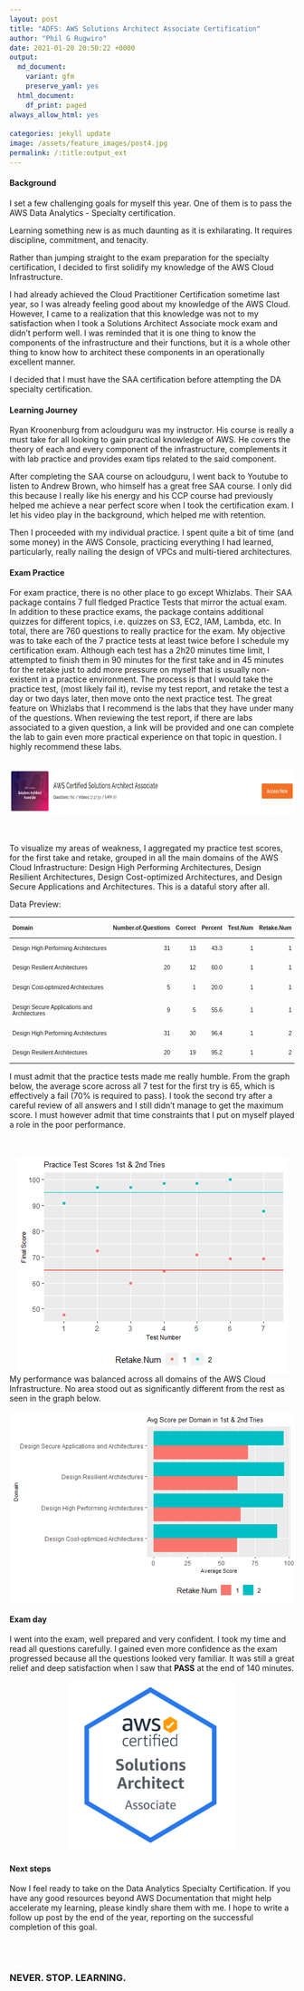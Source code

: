 ```yaml
---
layout: post
title: "ADFS: AWS Solutions Architect Associate Certification"
author: "Phil G Rugwiro"
date: 2021-01-20 20:50:22 +0000
output:
  md_document:
    variant: gfm
    preserve_yaml: yes
  html_document:
    df_print: paged
always_allow_html: yes

categories: jekyll update
image: /assets/feature_images/post4.jpg
permalink: /:title:output_ext
---
```


#### **Background**

I set a few challenging goals for myself this year. One of them is to
pass the AWS Data Analytics - Specialty certification.

Learning something new is as much daunting as it is exhilarating. It
requires discipline, commitment, and tenacity.

Rather than jumping straight to the exam preparation for the specialty
certification, I decided to first solidify my knowledge of the AWS Cloud
Infrastructure.

I had already achieved the Cloud Practitioner Certification sometime
last year, so I was already feeling good about my knowledge of the AWS
Cloud. However, I came to a realization that this knowledge was not to
my satisfaction when I took a Solutions Architect Associate mock exam
and didn’t perform well. I was reminded that it is one thing to know the
components of the infrastructure and their functions, but it is a whole
other thing to know how to architect these components in an
operationally excellent manner.

I decided that I must have the SAA certification before attempting the
DA specialty certification.

#### **Learning Journey**

Ryan Kroonenburg from acloudguru was my instructor. His course is really
a must take for all looking to gain practical knowledge of AWS. He
covers the theory of each and every component of the infrastructure,
complements it with lab practice and provides exam tips related to the
said component.

After completing the SAA course on acloudguru, I went back to Youtube to
listen to Andrew Brown, who himself has a great free SAA course. I only
did this because I really like his energy and his CCP course had
previously helped me achieve a near perfect score when I took the
certification exam. I let his video play in the background, which helped
me with retention.

Then I proceeded with my individual practice. I spent quite a bit of
time (and some money) in the AWS Console, practicing everything I had
learned, particularly, really nailing the design of VPCs and
multi-tiered architectures.

#### **Exam Practice**

For exam practice, there is no other place to go except Whizlabs. Their
SAA package contains 7 full fledged Practice Tests that mirror the
actual exam. In addition to these practice exams, the package contains
additional quizzes for different topics, i.e. quizzes on S3, EC2, IAM,
Lambda, etc. In total, there are 760 questions to really practice for
the exam. My objective was to take each of the 7 practice tests at least
twice before I schedule my certification exam. Although each test has a
2h20 minutes time limit, I attempted to finish them in 90 minutes for
the first take and in 45 minutes for the retake just to add more
pressure on myself that is usually non-existent in a practice
environment. The process is that I would take the practice test, (most
likely fail it), revise my test report, and retake the test a day or two
days later, then move onto the next practice test. The great feature on
Whizlabs that I recommend is the labs that they have under many of the
questions. When reviewing the test report, if there are labs associated
to a given question, a link will be provided and one can complete the
lab to gain even more practical experience on that topic in question. I
highly recommend these labs.
<br>
<br>
<p align="center">
  <img width="600" height="80" src="https://raw.githubusercontent.com/pgrugwiro/dataful-blog/main/_images/_post4/whizlabs.PNG">
</p> 
<br>
<br>
To visualize my areas of weakness, I aggregated my practice test scores,
for the first take and retake, grouped in all the main domains of the
AWS Cloud Infrastructure: Design High Performing Architectures, Design
Resilient Architectures, Design Cost-optimized Architectures, and Design
Secure Applications and Architectures. This is a dataful story after
all.
<br>

Data Preview:

<font size = "1">
<table class=" lightable-classic-2 table" style="font-family: Arial; width: auto !important; margin-left: auto; margin-right: auto; margin-left: auto; margin-right: auto;">

<thead>

<tr>

<th style="text-align:left;">

Domain

</th>

<th style="text-align:right;">

Number.of.Questions

</th>

<th style="text-align:right;">

Correct

</th>

<th style="text-align:right;">

Percent

</th>

<th style="text-align:right;">

Test.Num

</th>

<th style="text-align:right;">

Retake.Num

</th>

</tr>

</thead>

<tbody>

<tr>

<td style="text-align:left;">

Design High Performing Architectures

</td>

<td style="text-align:right;">

31

</td>

<td style="text-align:right;">

13

</td>

<td style="text-align:right;">

43.3

</td>

<td style="text-align:right;">

1

</td>

<td style="text-align:right;">

1

</td>

</tr>

<tr>

<td style="text-align:left;">

Design Resilient Architectures

</td>

<td style="text-align:right;">

20

</td>

<td style="text-align:right;">

12

</td>

<td style="text-align:right;">

60.0

</td>

<td style="text-align:right;">

1

</td>

<td style="text-align:right;">

1

</td>

</tr>

<tr>

<td style="text-align:left;">

Design Cost-optimized Architectures

</td>

<td style="text-align:right;">

5

</td>

<td style="text-align:right;">

1

</td>

<td style="text-align:right;">

20.0

</td>

<td style="text-align:right;">

1

</td>

<td style="text-align:right;">

1

</td>

</tr>

<tr>

<td style="text-align:left;">

Design Secure Applications and Architectures

</td>

<td style="text-align:right;">

9

</td>

<td style="text-align:right;">

5

</td>

<td style="text-align:right;">

55.6

</td>

<td style="text-align:right;">

1

</td>

<td style="text-align:right;">

1

</td>

</tr>

<tr>

<td style="text-align:left;">

Design High Performing Architectures

</td>

<td style="text-align:right;">

31

</td>

<td style="text-align:right;">

30

</td>

<td style="text-align:right;">

96.4

</td>

<td style="text-align:right;">

1

</td>

<td style="text-align:right;">

2

</td>

</tr>

<tr>

<td style="text-align:left;">

Design Resilient Architectures

</td>

<td style="text-align:right;">

20

</td>

<td style="text-align:right;">

19

</td>

<td style="text-align:right;">

95.2

</td>

<td style="text-align:right;">

1

</td>

<td style="text-align:right;">

2

</td>

</tr>

</tbody>

</table>
</font>

I must admit that the practice tests made me really humble. From the
graph below, the average score across all 7 test for the first try is
65, which is effectively a fail (70% is required to pass). I took the
second try after a careful review of all answers and I still didn’t
manage to get the maximum score. I must however admit that time
constraints that I put on myself played a role in the poor performance.

<br>
<br>

<img src="/rmd_images/aws_saa/unnamed-chunk-4-1.png" style="display: block; margin: auto;" />
My performance was balanced across all domains of the AWS Cloud
Infrastructure. No area stood out as significantly different from the
rest as seen in the graph below.

<br>
<br>

<img src="/rmd_images/aws_saa/unnamed-chunk-5-1.png" style="display: block; margin: auto;" />

#### **Exam day**

I went into the exam, well prepared and very confident. I took my time
and read all questions carefully. I gained even more confidence as the
exam progressed because all the questions looked very familiar. It was
still a great relief and deep satisfaction when I saw that **PASS** at
the end of 140 minutes.


<p align="center">
  <img width="300" height="300" src="https://raw.githubusercontent.com/pgrugwiro/dataful-blog/main/_images/_post4/aws.PNG">
</p> 


#### **Next steps**

Now I feel ready to take on the Data Analytics Specialty Certification.
If you have any good resources beyond AWS Documentation that might help
accelerate my learning, please kindly share them with me. I hope to
write a follow up post by the end of the year, reporting on the
successful completion of this goal.

<br>
<br>

### NEVER. STOP. LEARNING.
